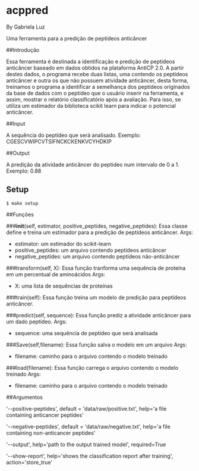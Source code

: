 # acppred

By Gabriela Luz

Uma ferramenta para a predição de peptídeos anticâncer

##Introdução

Essa ferramenta é destinada a identificação e predição de peptídeos anticâncer baseado em dados obtidos na plataforma AntiCP 2.0. A partir destes dados, o programa recebe duas listas, uma contendo os peptídeos anticâncer e outra os que não possuem atividade anticâncer, desta forma, treinamos o programa a identificar a semelhança dos peptídeos originados da base de dados com o peptídeo que o usuário inserir na ferramenta, e assim, mostrar o relatório classificatório após a avaliação. Para isso, se utiliza um estimador da biblioteca scikit learn para indicar o potencial anticâncer. 

##Input

A sequência do peptídeo que será analisado.
Exemplo: CGESCVWIPCVTSIFNCKCKENKVCYHDKIP

##Output

A predição da atividade anticâncer do peptideo num intervalo de 0 a 1.
Exemplo: 0.88

## Setup

```
$ make setup
```

##Funções 

###__init__(self, estimator, positive_peptides, negative_peptides): 
Essa classe define e treina um estimador para a predição de peptídeos anticâncer.
Args: 
  - estimator: um estimador do scikit-learn
  - positive_peptides: um arquivo contendo peptídeos anticâncer
  - negative_peptides: um arquivo contendo peptídeos não-anticâncer
  
###transform(self, X):
Essa função tranforma uma sequência de proteína em um percentual de aminoácidos
Args: 
  - X: uma lista de sequências de proteínas 
    
###train(self):
Essa função treina um modelo de predição para peptídeos anticâncer.

###predict(self, sequence):
Essa função prediz a atividade anticâncer para um dado peptídeo.
Args:
  - sequence: uma sequência de peptídeo que será analisada
  
###Save(self,filename):
Essa função salva o modelo em um arquivo
Args:
  - filename: caminho para o arquivo contendo o modelo treinado
  
###load(filename):
Essa função carrega o arquivo contendo o modelo treinado
Args:
  - filename: caminho para o arquivo contendo o modelo treinado

##Argumentos

'--positive-peptides', 
  default = 'data/raw/positive.txt',
  help='a file containing anticancer peptides'

'--negative-peptides',
  default = 'data/raw/negative.txt',
  help='a file containing non-anticancer peptides'
  
'--output',
  help='path to the output trained model',
  required=True
  
'--show-report',
  help='shows the classification report after training',
  action='store_true'
